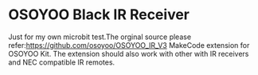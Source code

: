 # OSOYOO Black IR Receiver

Just for my own microbit test.The orginal source please refer:https://github.com/osoyoo/OSOYOO_IR_V3
MakeCode extension for OSOYOO Kit. The extension should also work with other with IR receivers and NEC compatible IR remotes.
